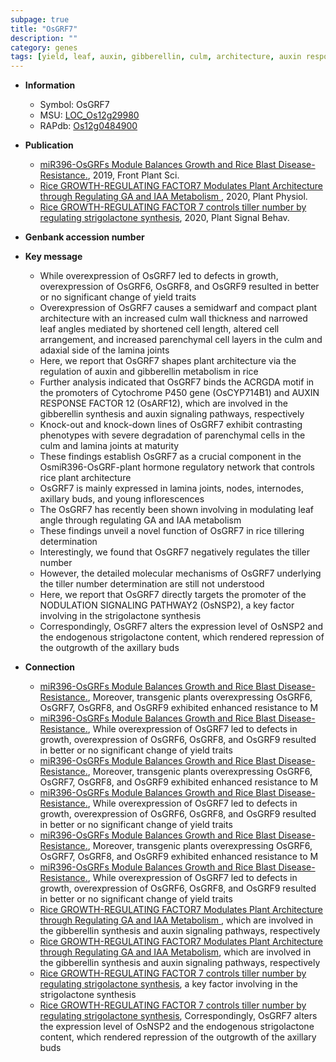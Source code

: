 ```yaml
---
subpage: true
title: "OsGRF7"
description: ""
category: genes
tags: [yield, leaf, auxin, gibberellin, culm, architecture, auxin response, lamina, Gibberellin, plant architecture, lamina joint, tillering, tiller, iaa,  ga , GA, strigolactone, tiller number, IAA, leaf angle]
---
```


* **Information**  
    + Symbol: OsGRF7  
    + MSU: [LOC_Os12g29980](http://rice.plantbiology.msu.edu/cgi-bin/ORF_infopage.cgi?orf=LOC_Os12g29980)  
    + RAPdb: [Os12g0484900](http://rapdb.dna.affrc.go.jp/viewer/gbrowse_details/irgsp1?name=Os12g0484900)  

* **Publication**  
    + [miR396-OsGRFs Module Balances Growth and Rice Blast Disease-Resistance.](http://www.ncbi.nlm.nih.gov/pubmed?term=miR396-OsGRFs+Module+Balances+Growth+and+Rice+Blast+Disease-Resistance.%5BTitle%5D), 2019, Front Plant Sci.
    + [Rice GROWTH-REGULATING FACTOR7 Modulates Plant Architecture through Regulating GA and IAA Metabolism ](http://www.ncbi.nlm.nih.gov/pubmed?term=Rice+GROWTH-REGULATING+FACTOR7+Modulates+Plant+Architecture+through+Regulating+GA+and+IAA+Metabolism+%5BTitle%5D), 2020, Plant Physiol.
    + [Rice GROWTH-REGULATING FACTOR 7 controls tiller number by regulating strigolactone synthesis](http://www.ncbi.nlm.nih.gov/pubmed?term=Rice+GROWTH-REGULATING+FACTOR+7+controls+tiller+number+by+regulating+strigolactone+synthesis%5BTitle%5D), 2020, Plant Signal Behav.

* **Genbank accession number**  

* **Key message**  
    + While overexpression of OsGRF7 led to defects in growth, overexpression of OsGRF6, OsGRF8, and OsGRF9 resulted in better or no significant change of yield traits
    + Overexpression of OsGRF7 causes a semidwarf and compact plant architecture with an increased culm wall thickness and narrowed leaf angles mediated by shortened cell length, altered cell arrangement, and increased parenchymal cell layers in the culm and adaxial side of the lamina joints
    + Here, we report that OsGRF7 shapes plant architecture via the regulation of auxin and gibberellin metabolism in rice
    + Further analysis indicated that OsGRF7 binds the ACRGDA motif in the promoters of Cytochrome P450 gene (OsCYP714B1) and AUXIN RESPONSE FACTOR 12 (OsARF12), which are involved in the gibberellin synthesis and auxin signaling pathways, respectively
    + Knock-out and knock-down lines of OsGRF7 exhibit contrasting phenotypes with severe degradation of parenchymal cells in the culm and lamina joints at maturity
    + These findings establish OsGRF7 as a crucial component in the OsmiR396-OsGRF-plant hormone regulatory network that controls rice plant architecture
    + OsGRF7 is mainly expressed in lamina joints, nodes, internodes, axillary buds, and young inflorescences
    + The OsGRF7 has recently been shown involving in modulating leaf angle through regulating GA and IAA metabolism
    + These findings unveil a novel function of OsGRF7 in rice tillering determination
    + Interestingly, we found that OsGRF7 negatively regulates the tiller number
    + However, the detailed molecular mechanisms of OsGRF7 underlying the tiller number determination are still not understood
    + Here, we report that OsGRF7 directly targets the promoter of the NODULATION SIGNALING PATHWAY2 (OsNSP2), a key factor involving in the strigolactone synthesis
    + Correspondingly, OsGRF7 alters the expression level of OsNSP2 and the endogenous strigolactone content, which rendered repression of the outgrowth of the axillary buds

* **Connection**  
    + [miR396-OsGRFs Module Balances Growth and Rice Blast Disease-Resistance.](http://www.ncbi.nlm.nih.gov/pubmed?term=miR396-OsGRFs+Module+Balances+Growth+and+Rice+Blast+Disease-Resistance.%5BTitle%5D),  Moreover, transgenic plants overexpressing OsGRF6, OsGRF7, OsGRF8, and OsGRF9 exhibited enhanced resistance to M
    + [miR396-OsGRFs Module Balances Growth and Rice Blast Disease-Resistance.](http://www.ncbi.nlm.nih.gov/pubmed?term=miR396-OsGRFs+Module+Balances+Growth+and+Rice+Blast+Disease-Resistance.%5BTitle%5D),  While overexpression of OsGRF7 led to defects in growth, overexpression of OsGRF6, OsGRF8, and OsGRF9 resulted in better or no significant change of yield traits
    + [miR396-OsGRFs Module Balances Growth and Rice Blast Disease-Resistance.](http://www.ncbi.nlm.nih.gov/pubmed?term=miR396-OsGRFs+Module+Balances+Growth+and+Rice+Blast+Disease-Resistance.%5BTitle%5D),  Moreover, transgenic plants overexpressing OsGRF6, OsGRF7, OsGRF8, and OsGRF9 exhibited enhanced resistance to M
    + [miR396-OsGRFs Module Balances Growth and Rice Blast Disease-Resistance.](http://www.ncbi.nlm.nih.gov/pubmed?term=miR396-OsGRFs+Module+Balances+Growth+and+Rice+Blast+Disease-Resistance.%5BTitle%5D),  While overexpression of OsGRF7 led to defects in growth, overexpression of OsGRF6, OsGRF8, and OsGRF9 resulted in better or no significant change of yield traits
    + [miR396-OsGRFs Module Balances Growth and Rice Blast Disease-Resistance.](http://www.ncbi.nlm.nih.gov/pubmed?term=miR396-OsGRFs+Module+Balances+Growth+and+Rice+Blast+Disease-Resistance.%5BTitle%5D),  Moreover, transgenic plants overexpressing OsGRF6, OsGRF7, OsGRF8, and OsGRF9 exhibited enhanced resistance to M
    + [miR396-OsGRFs Module Balances Growth and Rice Blast Disease-Resistance.](http://www.ncbi.nlm.nih.gov/pubmed?term=miR396-OsGRFs+Module+Balances+Growth+and+Rice+Blast+Disease-Resistance.%5BTitle%5D),  While overexpression of OsGRF7 led to defects in growth, overexpression of OsGRF6, OsGRF8, and OsGRF9 resulted in better or no significant change of yield traits
    + [Rice GROWTH-REGULATING FACTOR7 Modulates Plant Architecture through Regulating GA and IAA Metabolism ](OsARF12), which are involved in the gibberellin synthesis and auxin signaling pathways, respectively
    + [Rice GROWTH-REGULATING FACTOR7 Modulates Plant Architecture through Regulating GA and IAA Metabolism](OsARF12), which are involved in the gibberellin synthesis and auxin signaling pathways, respectively
    + [Rice GROWTH-REGULATING FACTOR 7 controls tiller number by regulating strigolactone synthesis](OsNSP2), a key factor involving in the strigolactone synthesis
    + [Rice GROWTH-REGULATING FACTOR 7 controls tiller number by regulating strigolactone synthesis](http://www.ncbi.nlm.nih.gov/pubmed?term=Rice+GROWTH-REGULATING+FACTOR+7+controls+tiller+number+by+regulating+strigolactone+synthesis%5BTitle%5D),  Correspondingly, OsGRF7 alters the expression level of OsNSP2 and the endogenous strigolactone content, which rendered repression of the outgrowth of the axillary buds



